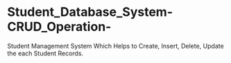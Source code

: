 # Student_Database_System-CRUD_Operation-
Student Management System Which Helps to Create, Insert, Delete, Update the each Student Records. 
